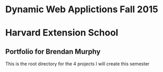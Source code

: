 # Dynamic Web Applictions Fall 2015
# Harvard Extension School
## Portfolio for Brendan Murphy

This is the root directory for the 4 projects I will create this semester

